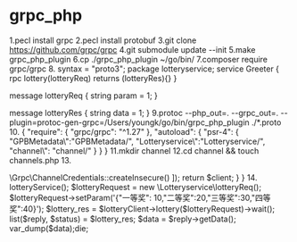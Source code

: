 # grpc_php

1.pecl install grpc
2.pecl install protobuf
3.git clone https://github.com/grpc/grpc
4.git submodule update --init
5.make grpc_php_plugin
6.cp ./grpc_php_plugin ~/go/bin/
7.composer require grpc/grpc
8.
syntax = "proto3";
package lotteryservice;
service Greeter {
    rpc lottery(lotteryReq) returns (lotteryRes){}
}

message lotteryReq {
    string param = 1;
}

message lotteryRes {
    string data = 1;
}
9.protoc --php_out=. --grpc_out=. --plugin=protoc-gen-grpc=/Users/youngk/go/bin/grpc_php_plugin ./*.proto 
10.
{
    "require": {
        "grpc/grpc": "^1.27"
    },
    "autoload": {
        "psr-4": {
            "GPBMetadata\\":"GPBMetadata/",
            "Lotteryservice\\":"Lotteryservice/",
            "channel\\": "channel/"
        }
    }
}
11.mkdir channel
12.cd channel && touch channels.php
13.
<?php
namespace channel;

class channels
{
    public function lotteryService()
    {
        $client = new \Lotteryservice\GreeterClient('127.0.0.1:50052', [
            'credentials' => \Grpc\ChannelCredentials::createInsecure()
        ]);

        return $client;
    }

}
14.
<?php

require __DIR__ . '/vendor/autoload.php';

$channels = new channel\channels();

$lotteryClient = $channels->lotteryService();

$lotteryRequest = new \Lotteryservice\lotteryReq();

$lotteryRequest->setParam('{"一等奖": 10,"二等奖":20,"三等奖":30,"四等奖":40}');

$lottery_res = $lotteryClient->lottery($lotteryRequest)->wait();

list($reply, $status) = $lottery_res;

$data = $reply->getData();

var_dump($data);die;
